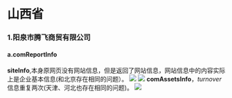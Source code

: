 # 山西省
###
#### 

### 1.阳泉市腾飞商贸有限公司
#### a.comReportInfo
**siteInfo**,本身原网页没有网站信息，但是返回了网站信息，网站信息中的内容实际上是企业基本信息(和北京存在相同的问题）。
![](http://o7qrps1cr.bkt.clouddn.com/%E5%B1%8F%E5%B9%95%E5%BF%AB%E7%85%A7%202016-06-28%20%E4%B8%8B%E5%8D%8812.05.12.png)
![](http://o7qrps1cr.bkt.clouddn.com/%E5%B1%8F%E5%B9%95%E5%BF%AB%E7%85%A7%202016-06-28%20%E4%B8%8B%E5%8D%8812.02.04.png)
**comAssetsInfo**，*turnover*信息重复两次(天津、河北也存在相同的问题)。
![](http://o7qrps1cr.bkt.clouddn.com/%E5%B1%8F%E5%B9%95%E5%BF%AB%E7%85%A7%202016-06-28%20%E4%B8%8B%E5%8D%881.59.27.png)


